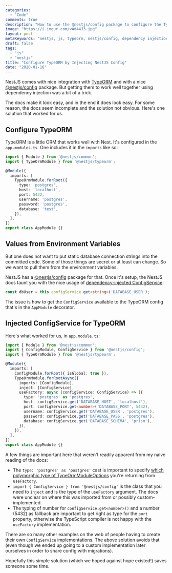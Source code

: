 ```yaml
---
categories:
  - "Code"
comments: true
description: "How to use the @nestjs/config package to configure the TypeOrm module"
image: "https://i.imgur.com/vAd44J3.jpg"
layout: post
metaKeywords: "nestjs, js, typeorm, nestjs/config, dependency injection, inject module config"
draft: false
tags:
  - "js"
  - "nestjs"
title: "Configure TypeORM by Injecting NestJS Config"
date: "2020-01-16"
---
```


NestJS comes with nice integration with [TypeORM](https://typeorm.io/#/) and with a nice [@nestjs/config](https://docs.nestjs.com/techniques/configuration) package.  But getting them to work well together using dependency injection was a bit of a trick.

<!--more-->

The docs make it look easy, and in the end it does look easy.  For some reason, the docs seem incomplete and the solution not obvious.  Here's one solution that worked for us.

## Configure TypeORM

TypeORM is a little ORM that works well with Nest.  It's configured in the `app.modules.ts`.  One includes it in the `imports` like so:

```typescript
import { Module } from '@nestjs/common';
import { TypeOrmModule } from '@nestjs/typeorm';

@Module({
  imports: [
    TypeOrmModule.forRoot({
      type: 'postgres',
      host: 'localhost',
      port: 5432,
      username: 'postgres',
      password: 'postgres',
      database: 'test',
    }),
  ],
})
export class AppModule {}
```

## Values from Environment Variables

But one does not want to put static database connection strings into the committed code.  Some of those things are secret or at least can change.  So we want to pull them from the environment variables.

NestJS has a [@nestjs/config](https://docs.nestjs.com/techniques/configuration) package for that.  Once it's setup, the NestJS docs taunt you with the nice usage of [dependency-injected ConfigService](https://docs.nestjs.com/techniques/configuration#using-the-configservice):

```typescript
const dbUser = this.configService.get<string>('DATABASE_USER');
```

The issue is how to get the `ConfigService` available to the TypeORM config that's in the `AppModule` decorator.

## Injected ConfigService for TypeORM 

Here's what worked for us, in `app.module.ts`:

```typescript
import { Module } from '@nestjs/common';
import { ConfigModule, ConfigService } from '@nestjs/config';
import { TypeOrmModule } from '@nestjs/typeorm';

@Module({
  imports: [
    ConfigModule.forRoot({ isGlobal: true }),
    TypeOrmModule.forRootAsync({
      imports: [ConfigModule],
      inject: [ConfigService],
      useFactory: async (configService: ConfigService) => ({
        type: 'postgres' as 'postgres',
        host: configService.get('DATABASE_HOST', 'localhost'),
        port: configService.get<number>('DATABASE_PORT', 5432),
        username: configService.get('DATABASE_USER', 'postgres'),
        password: configService.get('DATABASE_PASS', 'postgres'),
        database: configService.get('DATABASE_SCHEMA', 'prism'),
      }),
    }),
  ],
})
export class AppModule {}
```

A few things are important here that weren't readily apparent from my naive reading of the docs:

- The `type: 'postgres' as 'postgres'` cast is important to specify [which polymorphic type of TypeOrmModuleOptions](https://github.com/nestjs/nest/issues/1119#issuecomment-424504139) you're returning from `useFactory`.
- `import { ConfigService } from '@nestjs/config'` is the class that you need to `inject` and is the type of the `useFactory` argument.  The docs were unclear on where this was imported from or possibly custom-implemented.
- The typing of number for `configService.get<number>()` and a number (5432) as fallback are important to get right as type for the `port` property, otherwise the TypeScript compiler is not happy with the `useFactory` implementation.

There are so many other examples on the web of people having to create their own `ConfigService` implementations.  The above solution avoids that (even though we ended up going to a custom implementation later ourselves in order to share config with migrations).

Hopefully this simple solution (which we hoped against hope existed!) saves someone some time.

